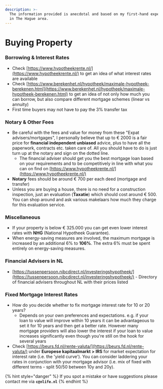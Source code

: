 ```yaml
---
description: >-
  The information provided is anecdotal and based on my first-hand experiences
  in The Hague area.
---
```


# Buying Property

### Borrowing & Interest Rates

* Check [https://www.hypotheekrente.nl/](https://www.hypotheekrente.nl/) to get an idea of what interest rates are available
* Check [https://www.berekenhet.nl/hypotheek/maximale-hypotheek-berekenen.html](https://www.berekenhet.nl/hypotheek/maximale-hypotheek-berekenen.html) to get an idea of not only how much you can borrow, but also compare different mortgage schemes \(linear vs annuity\)
* First time buyers may not have to pay the 3% transfer tax

### Notary & Other Fees

* Be careful with the fees and value for money from these "Expat advisers/mortgages", I personally believe that up to € 2000 is a fair price for **financial independent** **unbiased** advice, plus to have all the paperwork, contracts etc. taken care of. All you should have to do is just turn up at the notary and sign on the dotted line.
  * The financial adviser should get you the best mortgage loan based on your requirements and to be competitively in line with what you can on find on [https://www.hypotheekrente.nl/](https://www.hypotheekrente.nl/)
* **Notary** fees should be around € 700 per each deed \(mortgage and transfer\)
* Unless you are buying a house, there is no need for a construction inspection, just an evaluation \(**Taxatie**\) which should cost around € 500. You can shop around and ask various makelaars how much they charge for this evaluation service.

### Miscellaneous 

* If your property is below € 325.000 you can get even lower interest rates with **NHG** \(National Hypotheek Guarantee\). 
* When energy-saving measures are involved, the maximum mortgage is increased by an additional 6% to **106%**. The extra 6% must be spent entirely on energy-saving measures.

### Financial Advisers in NL

* [https://tussenpersoon.nibcdirect.nl/investeringshypotheek/](https://tussenpersoon.nibcdirect.nl/investeringshypotheek/) - Directory of financial advisers throughout NL with their prices listed

### Fixed Mortgage Interest Rates

* How do you decide whether to fix mortgage interest rate for 10 or 20 years?
  * Depends on your own preferences and expectations. e.g. if your loan to value will improve within 10 years it can be advantageous to set it for 10 years and then get a better rate. However many mortgage providers will also lower the interest if your loan to value increases significantly even though you're still on the hook for several years
* Check [https://beurs.fd.nl/rente-valuta/](https://beurs.fd.nl/rente-valuta/) under **Europese kapitaalmarkt &gt; IRS** for market expectation for interest rate \(i.e. the 'yield curve'\). You can consider laddering your rates in conjunction with your mortgage advisor \(i.e. mix of fixed with different terms - split 50/50 between 10y and 20y\).





{% hint style="danger" %}
If you spot a mistake or have suggestions please contact me via **`c@nlife.nl`**
{% endhint %}



